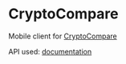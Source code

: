 # CryptoCompare


Mobile client for [CryptoCompare](https://www.cryptocompare.com/)

API used: [documentation](https://min-api.cryptocompare.com/documentation)
